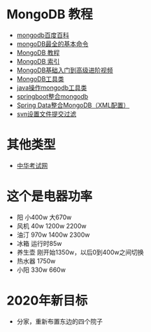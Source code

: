# MongoDB 教程
- [mongodb百度百科](https://baike.baidu.com/item/mongodb/60411?fr=aladdin)
- [mongoDB最全的基本命令](https://www.jianshu.com/p/75df627d0d62)
- [MongoDB 教程](https://www.runoob.com/mongodb/mongodb-tutorial.html)
- [MongoDB 索引](https://www.runoob.com/mongodb/mongodb-indexing.html)
- [MongoDB基础入门到高级进阶视频](https://ke.qq.com/course/475530?taid=4927628864078218)
- [MongoDB工具类](https://www.kancloud.cn/mar_stack/java/1300276)
- [java操作mongodb工具类](https://blog.csdn.net/ctwy291314/article/details/79892266)
- [springboot整合mongodb](https://blog.csdn.net/zhangcongyi420/article/details/91406843)
- [Spring Data整合MongoDB（XML配置）](https://www.cnblogs.com/xugf/p/9772315.html)
- [svn设置文件提交过滤](https://blog.csdn.net/vtopqx/article/details/81026377)
# 其他类型

- [中华考试网](https://wx.examw.cn/)	

# 这个是电器功率
- 阳 小400w 大670w
- 风机 40w 1200w 2200w
- 油汀 970w 1400w 2300w
- 冰箱 运行时85w
- 养生壶 刚开始1350w，以后0到400w之间切换
- 热水器 1750w
- 小阳 330w 660w	
# 2020年新目标
- 分家，重新布置东边的四个院子